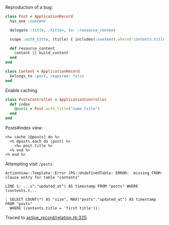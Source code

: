 Reproduction of a bug:

```ruby
class Post < ApplicationRecord
  has_one :content

  delegate :title, :title=, to: :resource_content

  scope :with_title, (title) { includes(:content).where('contents.title = ?', title).references(:contents) }

  def resource_content
    content || build_content
  end
end
```

```ruby
class Content < ApplicationRecord
  belongs_to :post, required: false
end
```

Enable caching.

```ruby
class PostsController < ApplicationController
  def index
    @posts = Post.with_title("some title")
  end
end
```

Posts#index view:

```
<%= cache [@posts] do %>
  <% @posts.each do |post| %>
    <%= post.title %>
  <% end %>
<% end %>
```

Attempting visit `/posts`:

```
ActionView::Template::Error (PG::UndefinedTable: ERROR:  missing FROM-clause entry for table "contents"

LINE 1: ...s"."updated_at") AS timestamp FROM "posts" WHERE (contents.t...

: SELECT COUNT(*) AS "size", MAX("posts"."updated_at") AS timestamp FROM "posts"
  WHERE (contents.title = 'first title')):
```

Traced to
[active_record/relation.rb:325](https://github.com/rails/rails/blob/master/activerecord/lib/active_record/relation.rb#L325).

